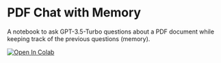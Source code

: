 # PDF Chat with Memory

A notebook to ask GPT-3.5-Turbo questions about a PDF document while keeping track of the previous questions (memory).

<a href="https://colab.research.google.com/gist/blekmus/89818776e181cf28dfd09968c419521b/gpt3-5-with-memory.ipynb" target="_parent"><img src="https://colab.research.google.com/assets/colab-badge.svg" alt="Open In Colab"/></a>
